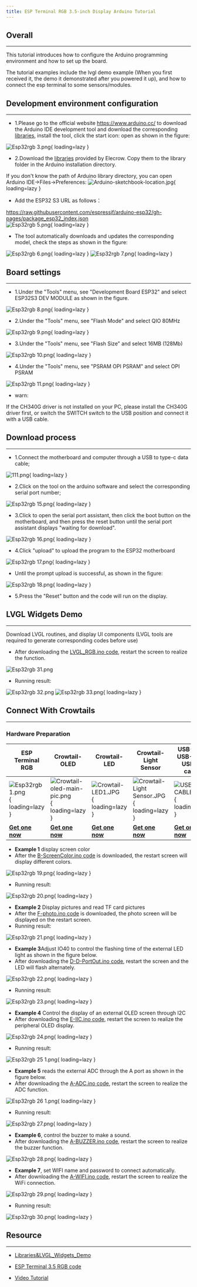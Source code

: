 ```yaml
---
title: ESP Terminal RGB 3.5-inch Display Arduino Tutorial
---
```


## Overall
------

This tutorial introduces how to configure the Arduino programming environment and how to set up the board.

The tutorial examples include the lvgl demo example (When you first received it, the demo it demonstrated after you powered it up), and how to connect the esp terminal to some sensors/modules.

## Development environment configuration
-------

- 1.Please go to the official website https://www.arduino.cc/ to download the Arduino IDE development tool and download the corresponding [libraries](https://drive.google.com/drive/folders/1FCtqplozHlWF6Fn1isYb3hYmU6ssp-AA?usp=sharing), install the tool, click the start icon: open as shown in the figure:

![Esp32rgb 3.png](https://wiki.elecrow.com/images/thumb/d/d8/Esp32rgb_3.png/469px-Esp32rgb_3.png){ loading=lazy }

- 2.Download the [libraries](https://www.elecrow.com/download/product/DLC35010R/Arduino_RGB.zip) provided by Elecrow. Copy them to the library folder in the Arduino installation directory.

If you don't know the path of Arduino library directory, you can open Arduino IDE→Files→Preferences:
![Arduino-sketchbook-location.jpg](https://wiki.elecrow.com/images/thumb/0/00/Arduino-sketchbook-location.jpg/600px-Arduino-sketchbook-location.jpg){ loading=lazy }



- Add the ESP32 S3 URL as follows：

https://raw.githubusercontent.com/espressif/arduino-esp32/gh-pages/package_esp32_index.json  
![Esp32rgb 5.png](https://wiki.elecrow.com/images/thumb/7/75/Esp32rgb_5.png/616px-Esp32rgb_5.png){ loading=lazy }

- The tool automatically downloads and updates the corresponding model, check the steps as shown in the figure:

![Esp32rgb 6.png](https://wiki.elecrow.com/images/thumb/0/06/Esp32rgb_6.png/614px-Esp32rgb_6.png){ loading=lazy }
![Esp32rgb 7.png](https://wiki.elecrow.com/images/thumb/0/0b/Esp32rgb_7.png/609px-Esp32rgb_7.png){ loading=lazy }

## Board settings
------

- 1.Under the "Tools" menu, see "Development Board ESP32" and select ESP32S3 DEV MODULE as shown in the figure.

![Esp32rgb 8.png](https://wiki.elecrow.com/images/thumb/2/21/Esp32rgb_8.png/613px-Esp32rgb_8.png){ loading=lazy }

- 2.Under the "Tools" menu, see "Flash Mode" and select QIO 80MHz

![Esp32rgb 9.png](https://wiki.elecrow.com/images/thumb/4/4d/Esp32rgb_9.png/560px-Esp32rgb_9.png){ loading=lazy }

- 3.Under the "Tools" menu, see "Flash Size" and select 16MB (128Mb)

![Esp32rgb 10.png](https://wiki.elecrow.com/images/thumb/0/0d/Esp32rgb_10.png/562px-Esp32rgb_10.png){ loading=lazy }

- 4.Under the "Tools" menu, see "PSRAM OPI PSRAM" and select OPI PSRAM

![Esp32rgb 11.png](https://wiki.elecrow.com/images/thumb/f/fa/Esp32rgb_11.png/586px-Esp32rgb_11.png){ loading=lazy }

- warn:

If the CH340G driver is not installed on your PC, please install the CH340G driver first, or switch the SWITCH switch to the USB position and connect it with a USB cable.

## Download process
--------

- 1.Connect the motherboard and computer through a USB to type-c data cable;

![111.png](https://wiki.elecrow.com/images/thumb/7/72/111.png/804px-111.png){ loading=lazy }

- 2.Click on the tool on the arduino software and select the corresponding serial port number;

![Esp32rgb 15.png](https://wiki.elecrow.com/images/2/20/Esp32rgb_15.png){ loading=lazy }

- 3.Click to open the serial port assistant, then click the boot button on the motherboard, and then press the reset button until the serial port assistant displays "waiting for download".

![Esp32rgb 16.png](https://wiki.elecrow.com/images/thumb/0/0b/Esp32rgb_16.png/473px-Esp32rgb_16.png){ loading=lazy }

- 4.Click "upload" to upload the program to the ESP32 motherboard

![Esp32rgb 17.png](https://wiki.elecrow.com/images/thumb/b/bc/Esp32rgb_17.png/87px-Esp32rgb_17.png){ loading=lazy }

- Until the prompt upload is successful, as shown in the figure:

![Esp32rgb 18.png](https://wiki.elecrow.com/images/thumb/e/e5/Esp32rgb_18.png/564px-Esp32rgb_18.png){ loading=lazy }

- 5.Press the "Reset" button and the code will run on the display.

## LVGL Widgets Demo
-------

Download LVGL routines, and display UI components (LVGL tools are required to generate corresponding codes before use)

- After downloading the [LVGL_RGB.ino code](https://wiki.elecrow.com/images/f/f5/LVGL_RGB_.zip), restart the screen to realize the function.

![Esp32rgb 31.png](https://wiki.elecrow.com/images/thumb/2/20/Esp32rgb_31.png/682px-Esp32rgb_31.png)

- Running result:

![Esp32rgb 32.png](https://wiki.elecrow.com/images/thumb/d/dd/Esp32rgb_32.png/500px-Esp32rgb_32.png) 
![Esp32rgb 33.png](https://wiki.elecrow.com/images/thumb/a/ab/Esp32rgb_33.png/513px-Esp32rgb_33.png){ loading=lazy }

## Connect With Crowtails
-------

### **Hardware Preparation**

| **ESP Terminal RGB**                                         | **Crowtail-OLED**                                            | **Crowtail-LED**                                             | **Crowtail- Light Sensor**                                   | **USB-A(or USB-C) to USB-C cable**                           | **2\* 4-Pin HY2.0 Cables**                                   |
| ------------------------------------------------------------ | ------------------------------------------------------------ | ------------------------------------------------------------ | ------------------------------------------------------------ | ------------------------------------------------------------ | ------------------------------------------------------------ |
| ![Esp32rgb 1.png](https://wiki.elecrow.com/images/thumb/0/0e/Esp32rgb_1.png/300px-Esp32rgb_1.png){ loading=lazy } | ![Crowtail-oled-main-pic.png](https://wiki.elecrow.com/images/thumb/5/51/Crowtail-oled-main-pic.png/200px-Crowtail-oled-main-pic.png){ loading=lazy } | ![Crowtail-LED1.JPG](https://wiki.elecrow.com/images/thumb/4/4f/Crowtail-LED1.JPG/200px-Crowtail-LED1.JPG){ loading=lazy } | ![Crowtail- Light Sensor.JPG](https://wiki.elecrow.com/images/thumb/1/16/Crowtail-_Light_Sensor.JPG/200px-Crowtail-_Light_Sensor.JPG){ loading=lazy } | ![USB-C-CABLE.jpg](https://wiki.elecrow.com/images/thumb/3/3d/USB-C-CABLE.jpg/200px-USB-C-CABLE.jpg){ loading=lazy } | ![CROWTAIL-CABLE.jpg](https://wiki.elecrow.com/images/thumb/3/35/CROWTAIL-CABLE.jpg/200px-CROWTAIL-CABLE.jpg){ loading=lazy } |
| [**Get one now**](https://www.elecrow.com/esp-terminal-with-esp32-3-5-inch-parallel-480x320-tft-capacitive-touch-display-rgb-by-chip-ili9488.html?wiki) | [**Get one now**](https://www.elecrow.com/crowtail-oled-p-1276.html) | [**Get one now**](http://www.elecrow.com/crowtail-led-p-1224.html) | [**Get one now**](https://www.elecrow.com/crowtail-light-sensor-p-1244.html) | [**Get one now**](https://www.elecrow.com/usb-type-a-to-type-c-fast-charge-cable-1-meter.html) | [**Get one now**](https://www.elecrow.com/4-pin-crowtail-cable5-pcs-p-1561.html) |

- **Example 1** display screen color
- After the [B-ScreenColor.ino code](https://wiki.elecrow.com/images/e/ec/RGB-B-ScreenColor.zip) is downloaded, the restart screen will display different colors.

![Esp32rgb 19.png](https://wiki.elecrow.com/images/c/cd/Esp32rgb_19.png){ loading=lazy }

- Running result:

![Esp32rgb 20.png](https://wiki.elecrow.com/images/thumb/6/66/Esp32rgb_20.png/445px-Esp32rgb_20.png){ loading=lazy }

- **Example 2** Display pictures and read TF card pictures
- After the [F-photo.ino code](https://wiki.elecrow.com/images/f/fa/RGB-F-photo.zip) is downloaded, the photo screen will be displayed on the restart screen.
- Running result:

![Esp32rgb 21.png](https://wiki.elecrow.com/images/thumb/a/a3/Esp32rgb_21.png/404px-Esp32rgb_21.png){ loading=lazy }

- **Example 3**Adjust IO40 to control the flashing time of the external LED light as shown in the figure below.
- After downloading the [D-D-PortOut.ino code](https://wiki.elecrow.com/images/b/be/RGB-D-D-PortOut.zip), restart the screen and the LED will flash alternately.

![Esp32rgb 22.png](https://wiki.elecrow.com/images/3/3b/Esp32rgb_22.png){ loading=lazy }

- Running result:

![Esp32rgb 23.png](https://wiki.elecrow.com/images/thumb/0/04/Esp32rgb_23.png/547px-Esp32rgb_23.png){ loading=lazy }

- **Example 4** Control the display of an external OLED screen through I2C
- After downloading the [E-IIC.ino code](https://wiki.elecrow.com/images/e/e6/RGB-E-IIC.zip), restart the screen to realize the peripheral OLED display.

![Esp32rgb 24.png](https://wiki.elecrow.com/images/7/7f/Esp32rgb_24.png){ loading=lazy }

- Running result:

![Esp32rgb 25 1.png](https://wiki.elecrow.com/images/thumb/c/c1/Esp32rgb_25_1.png/476px-Esp32rgb_25_1.png){ loading=lazy }

- **Example 5** reads the external ADC through the A port as shown in the figure below.
- After downloading the [A-ADC.ino code](https://wiki.elecrow.com/images/b/b9/RGB-A-ADC.zip), restart the screen to realize the ADC function.

![Esp32rgb 26 1.png](https://wiki.elecrow.com/images/thumb/6/6c/Esp32rgb_26_1.png/678px-Esp32rgb_26_1.png){ loading=lazy }

- Running result:

![Esp32rgb 27.png](https://wiki.elecrow.com/images/1/1f/Esp32rgb_27.png){ loading=lazy }

- **Example 6**, control the buzzer to make a sound.
- After downloading the [A-BUZZER.ino code](https://wiki.elecrow.com/images/4/44/RGB-A-BUZZER.zip), restart the screen to realize the buzzer function.

![Esp32rgb 28.png](https://wiki.elecrow.com/images/e/ea/Esp32rgb_28.png){ loading=lazy }



- **Example 7**, set WIFI name and password to connect automatically.
- After downloading the [A-WIFI.ino code](https://wiki.elecrow.com/images/8/81/RGB-A-WIFI.zip), restart the screen to realize the WiFi connection.

![Esp32rgb 29.png](https://wiki.elecrow.com/images/2/2b/Esp32rgb_29.png){ loading=lazy }

- Running result:

![Esp32rgb 30.png](https://wiki.elecrow.com/images/5/51/Esp32rgb_30.png){ loading=lazy }


## Resource
------

- [Libraries&LVGL_Widgets_Demo](https://www.elecrow.com/download/product/DLC35010R/Arduino_RGB.zip)

- [ESP Terminal 3.5 RGB code](https://wiki.elecrow.com/images/3/3c/ESP_Terminal_3.5inch_RGB_code.zip)

- [Video Tutorial](https://www.youtube.com/watch?v=ugoiicPM6U0&t=1s)